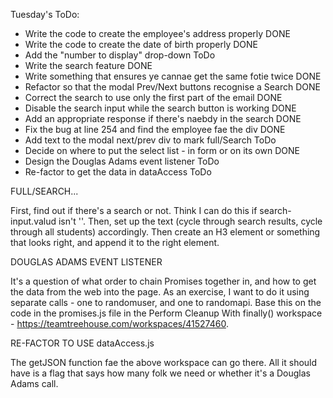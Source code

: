 Tuesday's ToDo:

- Write the code to create the employee's address properly              DONE
- Write the code to create the date of birth properly                   DONE
- Add the "number to display" drop-down                             ToDo
- Write the search feature                                              DONE
- Write something that ensures ye cannae get the same fotie twice       DONE
- Refactor so that the modal Prev/Next buttons recognise a Search       DONE
- Correct the search to use only the first part of the email            DONE
- Disable the search input while the search button is working           DONE
- Add an appropriate response if there's naebdy in the search           DONE
- Fix the bug at line 254 and find the employee fae the div             DONE
- Add text to the modal next/prev div to mark full/Search           ToDo
- Decide on where to put the select list - in form or on its own        DONE
- Design the Douglas Adams event listener                           ToDo
- Re-factor to get the data in dataAccess                           ToDo



FULL/SEARCH...

First, find out if there's a search or not. Think I can do this if search-input.valud isn't ''.
Then, set up the text (cycle through search results, cycle through all students) accordingly.
Then create an H3 element or something that looks right, and append it to the right element.

DOUGLAS ADAMS EVENT LISTENER

It's a question of what order to chain Promises together in, and how to get the data from the web into
the page. As an exercise, I want to do it using separate calls - one to randomuser, and one to 
randomapi. Base this on the code in the promises.js file in the Perform Cleanup With finally() 
workspace - https://teamtreehouse.com/workspaces/41527460.

RE-FACTOR TO USE dataAccess.js 

The getJSON function fae the above workspace can go there. All it should have is a flag that says 
how many folk we need or whether it's a Douglas Adams call.
